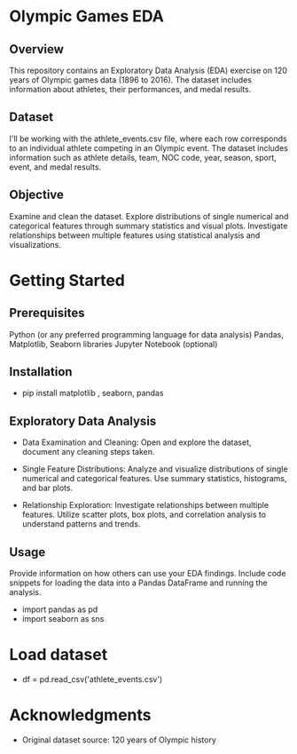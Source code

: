 # Olympic Games EDA

## Overview
This repository contains an Exploratory Data Analysis (EDA) exercise on 120 years of Olympic games data (1896 to 2016). The dataset includes information about athletes, their performances, and medal results.

## Dataset
I'll be working with the athlete_events.csv file, where each row corresponds to an individual athlete competing in an Olympic event.
The dataset includes information such as athlete details, team, NOC code, year, season, sport, event, and medal results.

## Objective
Examine and clean the dataset.
Explore distributions of single numerical and categorical features through summary statistics and visual plots.
Investigate relationships between multiple features using statistical analysis and visualizations.

# Getting Started
## Prerequisites
Python (or any preferred programming language for data analysis)
Pandas, Matplotlib, Seaborn libraries
Jupyter Notebook (optional) 

## Installation
- pip install matplotlib , seaborn,  pandas

## Exploratory Data Analysis
- Data Examination and Cleaning: Open and explore the dataset, document any cleaning steps taken.

- Single Feature Distributions: Analyze and visualize distributions of single numerical and categorical features. Use summary statistics, histograms, and bar plots.

- Relationship Exploration: Investigate relationships between multiple features. Utilize scatter plots, box plots, and correlation analysis to understand patterns and trends.

## Usage
Provide information on how others can use your EDA findings. Include code snippets for loading the data into a Pandas DataFrame and running the analysis.
- import pandas as pd
- import seaborn as sns

# Load dataset
- df = pd.read_csv('athlete_events.csv')

# Acknowledgments
- Original dataset source: 120 years of Olympic history
